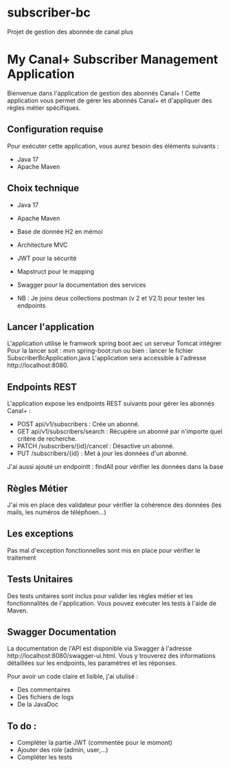 # subscriber-bc
Projet de gestion des abonnée de canal plus

# My Canal+ Subscriber Management Application

Bienvenue dans l'application de gestion des abonnés Canal+ ! Cette application vous permet de gérer les abonnés Canal+ et d'appliquer des règles métier spécifiques.

## Configuration requise

Pour exécuter cette application, vous aurez besoin des éléments suivants :
- Java 17
- Apache Maven

## Choix technique

- Java 17
- Apache Maven
- Base de donnée H2 en mémoi
- Architecture MVC
- JWT pour la sécurité
- Mapstruct pour le mapping
- Swagger pour la documentation des services

- NB : Je joins deux collections postman (v 2 et V2.1) pour tester les endpoints 

## Lancer l'application
L'application utilise le framwork spring boot aec un serveur Tomcat intégrer 
Pour la lancer soit : mvn spring-boot:run
ou bien : lancer le fichier SubscriberBcApplication.java
L'application sera accessible à l'adresse http://localhost:8080.

## Endpoints REST
L'application expose les endpoints REST suivants pour gérer les abonnés Canal+ :

- POST api/v1/subscribers : Crée un abonné.
- GET api/v1/subscribers/search : Récupère un abonné par n'importe quel critère de recherche.
- PATCH /subscribers/{id}/cancel : Désactive un abonné.
- PUT /subscribers/{id} : Met à jour les données d'un abonné.

J'ai aussi ajouté un endpointt : findAll pour vérifier les données dans la base 

## Règles Métier
J'ai mis en place des validateur pour vérifier la cohérence des données (les mails, les numéros de téléphoen...)

## Les exceptions

Pas mal d'exception fonctionnelles sont mis en place pour vérifier le traitement

## Tests Unitaires
Des tests unitaires sont inclus pour valider les règles métier et les fonctionnalités de l'application. 
Vous pouvez exécuter les tests à l'aide de Maven.

## Swagger Documentation
La documentation de l'API est disponible via Swagger à l'adresse http://localhost:8080/swagger-ui.html. 
Vous y trouverez des informations détaillées sur les endpoints, les paramètres et les réponses.

Pour avoir un code claire et lisible, j'ai utulisé :
- Des commentaires
- Des fichiers de logs
- De la JavaDoc

## To do :
- Compléter la partie JWT (commentée pour le momont)
- Ajouter des role (admin, user,...)
- Compléter les tests
